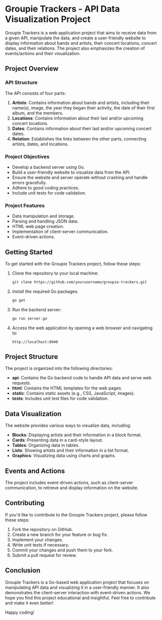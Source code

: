 # Groupie Trackers - API Data Visualization Project

Groupie Trackers is a web application project that aims to receive data from a given API, manipulate the data, and create a user-friendly website to display information about bands and artists, their concert locations, concert dates, and their relations. The project also emphasizes the creation of events/actions and their visualization.

## Project Overview

### API Structure

The API consists of four parts:

1. **Artists**: Contains information about bands and artists, including their name(s), image, the year they began their activity, the date of their first album, and the members.
2. **Locations**: Contains information about their last and/or upcoming concert locations.
3. **Dates**: Contains information about their last and/or upcoming concert dates.
4. **Relation**: Establishes the links between the other parts, connecting artists, dates, and locations.

### Project Objectives

- Develop a backend server using Go.
- Build a user-friendly website to visualize data from the API.
- Ensure the website and server operate without crashing and handle errors gracefully.
- Adhere to good coding practices.
- Include unit tests for code validation.

### Project Features

- Data manipulation and storage.
- Parsing and handling JSON data.
- HTML web page creation.
- Implementation of client-server communication.
- Event-driven actions.

## Getting Started

To get started with the Groupie Trackers project, follow these steps:

1. Clone the repository to your local machine:

   ```bash
   git clone https://github.com/yourusername/groupie-trackers.git
   ```

2. Install the required Go packages:

   ```bash
   go get
   ```

3. Run the backend server:

   ```bash
   go run server.go
   ```

4. Access the web application by opening a web browser and navigating to:

   ```
   http://localhost:8040
   ```

## Project Structure

The project is organized into the following directories:

- **api**: Contains the Go backend code to handle API data and serve web requests.
- **html**: Contains the HTML templates for the web pages.
- **static**: Contains static assets (e.g., CSS, JavaScript, images).
- **tests**: Includes unit test files for code validation.

## Data Visualization

The website provides various ways to visualize data, including:

- **Blocks**: Displaying artists and their information in a block format.
- **Cards**: Presenting data in a card-style layout.
- **Tables**: Organizing data in tables.
- **Lists**: Showing artists and their information in a list format.
- **Graphics**: Visualizing data using charts and graphs.

## Events and Actions

The project includes event-driven actions, such as client-server communication, to retrieve and display information on the website.

## Contributing

If you'd like to contribute to the Groupie Trackers project, please follow these steps:

1. Fork the repository on GitHub.
2. Create a new branch for your feature or bug fix.
3. Implement your changes.
4. Write unit tests if necessary.
5. Commit your changes and push them to your fork.
6. Submit a pull request for review.

## Conclusion

Groupie Trackers is a Go-based web application project that focuses on manipulating API data and visualizing it in a user-friendly manner. It also demonstrates the client-server interaction with event-driven actions. We hope you find this project educational and insightful. Feel free to contribute and make it even better!

Happy coding!